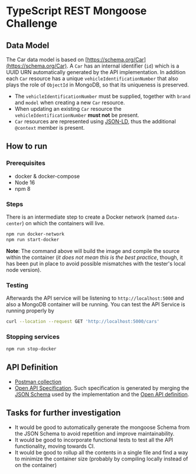 # TypeScript REST Mongoose Challenge

## Data Model

The Car data model is based on [https://schema.org/Car](https://schema.org/Car). A `Car` has an internal identifier (`id`) which is a UUID URN automatically generated by the API implementation. In addition each `Car` resource has a unique `vehicleIdentificationNumber` that also plays the role of `ObjectId` in MongoDB, so that its uniqueness is preserved. 

* The `vehicleIdentificationNumber` must be supplied, together with `brand` and `model` when creating a new `Car` resource. 
* When updating an existing `Car` resource the `vehicleIdentificationNumber` **must not** be present. 
* `Car` resources are represented using [JSON-LD](https://developers.google.com/search/docs/appearance/structured-data/intro-structured-data), thus the additional `@context` member is present. 

## How to run

### Prerequisites

* docker & docker-compose
* Node 16
* npm 8

### Steps

There is an intermediate step to create a Docker network (named `data-center`) on which the containers will live. 

```sh
npm run docker-network
npm run start-docker
```

**Note**: The command above will build the image and compile the source within the container (*it does not mean this is the best practice*, though, it has been put in place to avoid possible mismatches with the tester's local node version). 

### Testing

Afterwards the API service will be listening to `http://localhost:5000` and also a MongoDB container will be running. You can test the API Service is running properly by

```sh
curl --location --request GET 'http://localhost:5000/cars'
```

### Stopping services

```sh
npm run stop-docker
```

## API Definition

* [Postman collection](./spec/Test.postman_collection.json)
* [Open API Specification](https://app.swaggerhub.com/apis-docs/jmcanterafonseca/car-rest_api/1.0.0). Such specification is generated by merging the [JSON Schema](./src/JSON-Schema/car-schema.json) used by the implementation and the [Open API definition](./spec/api-spec.json).

## Tasks for further investigation

* It would be good to automatically generate the mongoose Schema from the JSON Schema to avoid repetition and improve maintainability.
* It would be good to incorporate functional tests to test all the API functionality, moving towards CI.
* It would be good to rollup all the contents in a single file and find a way to minimize the container size (probably by compiling locally instead of on the container)
